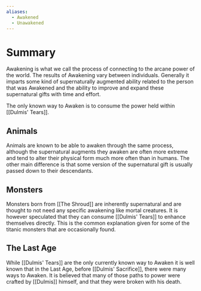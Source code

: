 ```yaml
---
aliases:
  - Awakened
  - Unawakened
---
```


# Summary

Awakening is what we call the process of connecting to the arcane power of the world.
The results of Awakening vary between individuals. Generally it imparts some kind of supernaturally augmented ability related to the person that was Awakened and the ability to improve and expand these supernatural gifts with time and effort.

The only known way to Awaken is to consume the power held within [[Dulmis' Tears]].
## Animals

Animals are known to be able to awaken through the same process, although the supernatural augments they awaken are often more extreme and tend to alter their physical form much more often than in humans. The other main difference is that some version of the supernatural gift is usually passed down to their descendants.
## Monsters

Monsters born from [[The Shroud]] are inherently supernatural and are thought to not need any specific awakening like mortal creatures. It is however speculated that they can consume [[Dulmis' Tears]] to enhance themselves directly. This is the common explanation given for some of the titanic monsters that are occasionally found.
## The Last Age

While [[Dulmis' Tears]] are the only currently known way to Awaken it is well known that in the Last Age, before [[Dulmis' Sacrifice]], there were many ways to Awaken. It is believed that many of those paths to power were crafted by [[Dulmis]] himself, and that they were broken with his death.